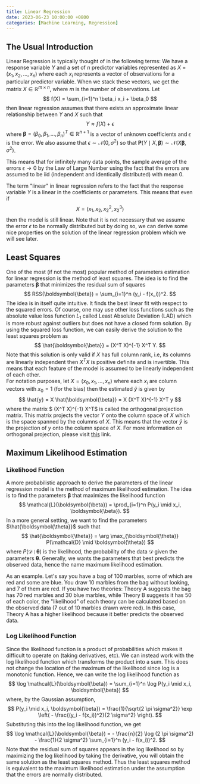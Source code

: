 ```yaml
---
title: Linear Regression
date: 2023-06-23 10:00:00 +0800
categories: [Machine Learning, Regression]
---
```

## The Usual Introduction
Linear Regression is typically thought of in the following terms: We have a response variable $Y$ and a set of $n$ predictor variables represented as $X$ = $(x_1, x_2, \dots, x_n)$ where each $x_i$ represents a vector of observations for a particular predictor variable. 
When we stack these vectors, we get the matrix $X \in \mathbb{R}^{m \times n}$, where $m$ is the number of observations. 
Let 
$$
f(X) = \sum_{i=1}^n \beta_i x_i + \beta_0
$$
then linear regression assumes that there exists an approximate linear relationship between $Y$ and $X$ such that
$$
Y \approx f(X) + \epsilon
$$
where $\boldsymbol{\beta} = (\beta_0, \beta_1, \dots, \beta_n)^T \in \mathbb{R}^{n+1}$ is a vector of unknown coefficients and $\epsilon$ is the error. We also assume that $\epsilon \sim \mathcal{N}(0, \sigma^2)$ so that $\mathbf{P}(Y \mid X,\boldsymbol{\beta} ) \sim \mathcal{N}(X \boldsymbol{\beta}, \sigma^2)$.

This means that for infinitely many data points, the sample average of the errors $\epsilon \rightarrow 0$ by the Law of Large Number using the fact that the errors are assumed to be iid (independent and identically distributed) with mean 0.

The term "linear" in linear regression refers to the fact that the response variable $Y$ is a linear in the coefficients or parameters. This means that even if 
$$
X = (x_1, x_2, x_2^2, x_2^3)
$$ then the model is still linear. Note that it is not necessary that we assume the error $\epsilon$ to be normally distributed but by doing so, we can derive some nice properties on the solution of the linear regression problem which we will see later.

## Least Squares
One of the most (if not the most) popular method of parameters estimation for linear regression is the method of least squares. The idea is to find the parameters $\boldsymbol{\beta}$ that minimizes the residual sum of squares
$$
RSS(\boldsymbol{\beta}) = \sum_{i=1}^n (y_i - f(x_i))^2.
$$
The idea is in itself quite intuitive. It finds the best linear fit with respect to the squared errors. Of course, one may use other loss functions such as the absolute value loss function $L_1$ called Least Absolute Deviation (LAD) which is more robust against outliers but does not have a closed form solution. By using the squared loss function, we can easily derive the solution to the least squares problem as 
$$
\hat{\boldsymbol{\beta}} = (X^T X)^{-1} X^T Y.
$$
Note that this solution is only valid if $X$ has full column rank, i.e, its columns are linearly independent then $X^T X$ is positive definite and is invertible. This means that each feature of the model is assumed to be linearly independent of each other.    
For notation purposes, let $X = (x_0, x_1, \dots, x_n)$ where each $x_i$ are column vectors with $x_0 = 1$ (for the bias) then the estimated $\hat{y}$ is given by 
$$
\hat{y} = X \hat{\boldsymbol{\beta}} = X (X^T X)^{-1} X^T y
$$
where the matrix $ (X^T X)^{-1} X^T$ is called the orthogonal projection matrix. This matrix projects the vector $Y$ onto the column space of $X$ which is the space spanned by the columns of $X$. This means that the vector $\hat{y}$ is the projection of $y$ onto the column space of $X$. For more information on orthogonal projection, please visit [this](https://math.libretexts.org/Bookshelves/Linear_Algebra/Interactive_Linear_Algebra_(Margalit_and_Rabinoff)/06%3A_Orthogonality/6.03%3A_Orthogonal_Projection) link.

## Maximum Likelihood Estimation
### Likelihood Function
A more probabilistic approach to derive the parameters of the linear regression model is the method of maximum likelihood estimation. The idea is to find the parameters $\boldsymbol{\beta}$ that maximizes the likelihood function
$$
\mathcal{L}(\boldsymbol{\beta}) = \prod_{i=1}^n P(y_i \mid x_i, \boldsymbol{\beta}).
$$
In a more general setting, we want to find the parameters $\hat{\boldsymbol{\theta}}$ such that 
$$
\hat{\boldsymbol{\theta}} = \arg \max_{\boldsymbol{\theta}} P(\mathcal{D} \mid \boldsymbol{\theta})
$$
where $P(\mathcal{D} \mid \boldsymbol{\theta})$ is the likelihood, the probability of the data $\mathcal{D}$ given the parameters $\boldsymbol{\theta}$. Generally, we wants the parameters that best predicts the observed data, hence the name maximum likelihood estimation. 

As an example. Let's say you have a bag of 100 marbles, some of which are red and some are blue. You draw 10 marbles from the bag without looking, and 7 of them are red. If you have two theories: Theory A suggests the bag has 70 red marbles and 30 blue marbles, while Theory B suggests it has 50 of each color, the "likelihood" of each theory can be calculated based on the observed data (7 out of 10 marbles drawn were red). In this case, Theory A has a higher likelihood because it better predicts the observed data.

### Log Likelihood Function
Since the likelihood function is a product of probabilities which makes it difficult to operate on (taking derivatives, etc). We can instead work with the log likelihood function which transforms the product into a sum. This does not change the location of the maximum of the likelihood since log is a monotonic function. Hence, we can write the log likelihood function as
$$
\log \mathcal{L}(\boldsymbol{\beta}) = \sum_{i=1}^n \log P(y_i \mid x_i, \boldsymbol{\beta})
$$
where, by the Gaussian assumption, 
$$
P(y_i \mid x_i, \boldsymbol{\beta}) = \frac{1}{\sqrt{2 \pi \sigma^2}} \exp \left( - \frac{(y_i - f(x_i))^2}{2 \sigma^2} \right).
$$
Substituting this into the log likelihood function, we get
$$
\log \mathcal{L}(\boldsymbol{\beta}) = - \frac{n}{2} \log (2 \pi \sigma^2) - \frac{1}{2 \sigma^2} \sum_{i=1}^n (y_i - f(x_i))^2.
$$
Note that the residual sum of squares appears in the log likelihood so by maximizing the log likelihood by taking the derivative, you will obtain the same solution as the least squares method. Thus the least squares method is equivalent to the maximum likelihood estimation under the assumption that the errors are normally distributed.
